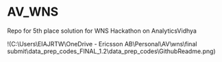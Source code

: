 # AV_WNS
Repo for 5th place solution for WNS Hackathon on AnalyticsVidhya

!(C:\Users\EIAJRTW\OneDrive - Ericsson AB\Personal\AV\wns\final submit\data_prep_codes_FINAL_1.2\data_prep_codes\GithubReadme.png)
